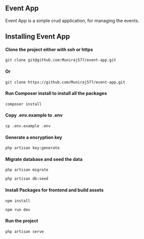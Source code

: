 ## Event App

Event App is a simple crud application, for managing the events.

## Installing Event App
#### Clone the project either with ssh or https

```
git clone git@github.com:Muniraj577/event-app.git
```
#### Or
```
git clone https://github.com/Muniraj577/event-app.git
```

#### Run Composer install to install all the packages
```
composer install
```

#### Copy .env.example to .env

```
cp .env.example .env
```

#### Generate a encryption key
```
php artisan key:generate
```

#### Migrate database and seed the data
```
php artisan migrate

php artisan db:seed
```

#### Install Packages for frontend and build assets
```
npm install

npm run dev
```

#### Run the project
```
php artisan serve
```

